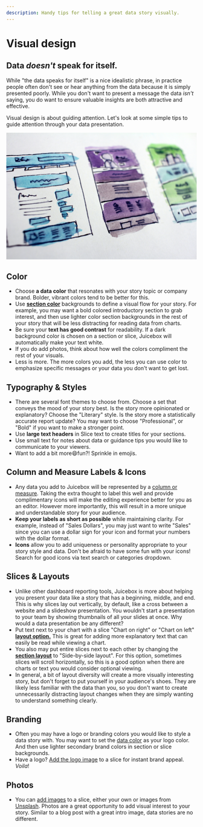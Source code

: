```yaml
---
description: Handy tips for telling a great data story visually.
---
```


# Visual design

## Data _doesn't_ speak for itself.&#x20;

While "the data speaks for itself" is a nice idealistic phrase, in practice people often don't see or hear anything from the data because it is simply presented poorly. While you don't want to present a message the data _isn't_ saying, you do want to ensure valuable insights are both attractive and effective.&#x20;

Visual design is about guiding attention. Let's look at some simple tips to guide attention through your data presentation.

<div align="center">

<img src="../../.gitbook/assets/halacious-tZc3vjPCk-Q-unsplash.jpg" alt="Photo by Halacious on Unsplash">

</div>

## Color

* Choose **a data color** that resonates with your story topic or company brand. Bolder, vibrant colors tend to be better for this.&#x20;
* Use [**section color**](../story-designer/sections.md#section-background-color) backgrounds to define a visual flow for your story. For example, you may want a bold colored introductory section to grab interest, and then use lighter color section backgrounds in the rest of your story that will be less distracting for reading data from charts. &#x20;
* Be sure your **text has good contrast** for readability. If a dark background color is chosen on a section or slice, Juicebox will automatically make your text white.
* If you do add photos, think about how well the colors compliment the rest of your visuals.&#x20;
* Less is more. The more colors you add, the less you can use color to emphasize specific messages or your data you don't want to get lost.

## Typography & Styles

* There are several font themes to choose from. Choose a set that conveys the mood of your story best. Is the story more opinionated or explanatory? Choose the "Literary" style. Is the story more a statistically accurate report update? You may want to choose "Professional", or "Bold" if you want to make a stronger point.
* Use **large text headers** in Slice text to create titles for your sections.
* Use small text for notes about data or guidance tips you would like to communicate to your viewers.&#x20;
* Want to add a bit more:smile:fun?! Sprinkle in emojis.&#x20;

## Column and Measure Labels & Icons&#x20;

* Any data you add to Juicebox will be represented by a [column or measure](../data-sources/columns-and-measures.md). Taking the extra thought to label this well and provide complimentary icons will make the editing experience better for you as an editor. However more importantly, this will result in a more unique and understandable story for your audience.&#x20;
* **Keep your labels as short as possible** while maintaining clarity. For example, instead of "Sales Dollars", you may just want to write "Sales" since you can use a dollar sign for your icon and format your numbers with the dollar format.&#x20;
* **Icons** allow you to add uniqueness or personality appropriate to your story style and data. Don't be afraid to have some fun with your icons! Search for good icons via text search or categories dropdown.

## Slices & Layouts

* Unlike other dashboard reporting tools, Juicebox is more about helping you present your data like a story that has a beginning, middle, and end. This is why slices lay out vertically, by default, like a cross between a website and a slideshow presentation. You wouldn't start a presentation to your team by showing thumbnails of all your slides at once. Why would a data presentation be any different?
* Put text next to your chart with a slice "Chart on right" or "Chart on left" [**layout option.**](../story-designer/slices/#slice-layouts) This is great for adding more explanatory text that can easily be read while viewing a chart.&#x20;
* You also may put entire slices next to each other by changing the [**section layout**](../story-designer/sections.md#section-layouts) to "Side-by-side layout". For this option, sometimes slices will scroll horizontally, so this is a good option when there are charts or text you would consider optional viewing.&#x20;
* In general, a bit of layout diversity will create a more visually interesting story, but don't forget to put yourself in your audience's shoes. They are likely less familiar with the data than you, so you don't want to create unnecessarily distracting layout changes when they are simply wanting to understand something clearly.&#x20;

## Branding

* Often you may have a logo or branding colors you would like to style a data story with. You may want to set the [data color](visual-design.md#color) as your logo color. And then use lighter secondary brand colors in section or slice backgrounds.&#x20;
* Have a logo? [Add the logo image](../story-designer/slices/#adding-an-image) to a slice for instant brand appeal. _Voila_!&#x20;

## Photos

* You can [add images](../story-designer/slices/#adding-an-image) to a slice, either your own or images from [Unsplash](https://unsplash.com/). Photos are a great opportunity to add visual interest to your story. Similar to a blog post with a great intro image, data stories are no different. &#x20;

